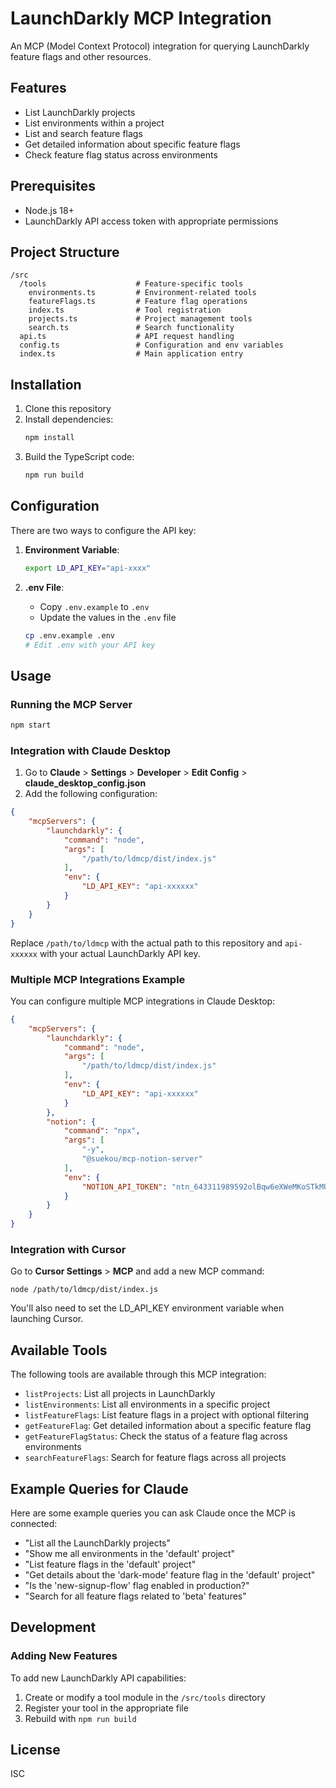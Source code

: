 # LaunchDarkly MCP Integration

An MCP (Model Context Protocol) integration for querying LaunchDarkly feature flags and other resources.

## Features

- List LaunchDarkly projects
- List environments within a project
- List and search feature flags
- Get detailed information about specific feature flags
- Check feature flag status across environments

## Prerequisites

- Node.js 18+
- LaunchDarkly API access token with appropriate permissions

## Project Structure

```
/src
  /tools                    # Feature-specific tools
    environments.ts         # Environment-related tools
    featureFlags.ts         # Feature flag operations
    index.ts                # Tool registration
    projects.ts             # Project management tools
    search.ts               # Search functionality
  api.ts                    # API request handling
  config.ts                 # Configuration and env variables
  index.ts                  # Main application entry
```

## Installation

1. Clone this repository
2. Install dependencies:
   ```bash
   npm install
   ```
3. Build the TypeScript code:
   ```bash
   npm run build
   ```

## Configuration

There are two ways to configure the API key:

1. **Environment Variable**:
   ```bash
   export LD_API_KEY="api-xxxx"
   ```

2. **.env File**:
   - Copy `.env.example` to `.env`
   - Update the values in the `.env` file
   ```bash
   cp .env.example .env
   # Edit .env with your API key
   ```

## Usage

### Running the MCP Server

```bash
npm start
```

### Integration with Claude Desktop

1. Go to **Claude** > **Settings** > **Developer** > **Edit Config** > **claude_desktop_config.json**
2. Add the following configuration:

```json
{
    "mcpServers": {
        "launchdarkly": {
            "command": "node",
            "args": [
                "/path/to/ldmcp/dist/index.js"
            ],
            "env": {
                "LD_API_KEY": "api-xxxxxx"
            }
        }
    }
}
```

Replace `/path/to/ldmcp` with the actual path to this repository and `api-xxxxxx` with your actual LaunchDarkly API key.

### Multiple MCP Integrations Example

You can configure multiple MCP integrations in Claude Desktop:

```json
{
    "mcpServers": {
        "launchdarkly": {
            "command": "node",
            "args": [
                "/path/to/ldmcp/dist/index.js"
            ],
            "env": {
                "LD_API_KEY": "api-xxxxxx"
            }
        },
        "notion": {
            "command": "npx",
            "args": [
                "-y",
                "@suekou/mcp-notion-server"
            ],
            "env": {
                "NOTION_API_TOKEN": "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"
            }
        }
    }
}
```

### Integration with Cursor

Go to **Cursor Settings** > **MCP** and add a new MCP command:

```
node /path/to/ldmcp/dist/index.js
```

You'll also need to set the LD_API_KEY environment variable when launching Cursor.

## Available Tools

The following tools are available through this MCP integration:

- `listProjects`: List all projects in LaunchDarkly
- `listEnvironments`: List all environments in a specific project
- `listFeatureFlags`: List feature flags in a project with optional filtering
- `getFeatureFlag`: Get detailed information about a specific feature flag
- `getFeatureFlagStatus`: Check the status of a feature flag across environments
- `searchFeatureFlags`: Search for feature flags across all projects

## Example Queries for Claude

Here are some example queries you can ask Claude once the MCP is connected:

- "List all the LaunchDarkly projects"
- "Show me all environments in the 'default' project"
- "List feature flags in the 'default' project"
- "Get details about the 'dark-mode' feature flag in the 'default' project"
- "Is the 'new-signup-flow' flag enabled in production?"
- "Search for all feature flags related to 'beta' features"

## Development

### Adding New Features

To add new LaunchDarkly API capabilities:

1. Create or modify a tool module in the `/src/tools` directory
2. Register your tool in the appropriate file
3. Rebuild with `npm run build`

## License

ISC
